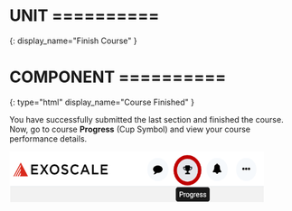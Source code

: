 # UNIT ==========
{:
    display_name="Finish Course"
}

# COMPONENT ==========
{:
    type="html"
    display_name="Course Finished"
}

You have successfully submitted the last section and finished the course.
Now, go to course **Progress** (Cup Symbol) and view your course performance details.

<img height="90" width="450" src="course_progress2.png" alt="Course Progress" />
